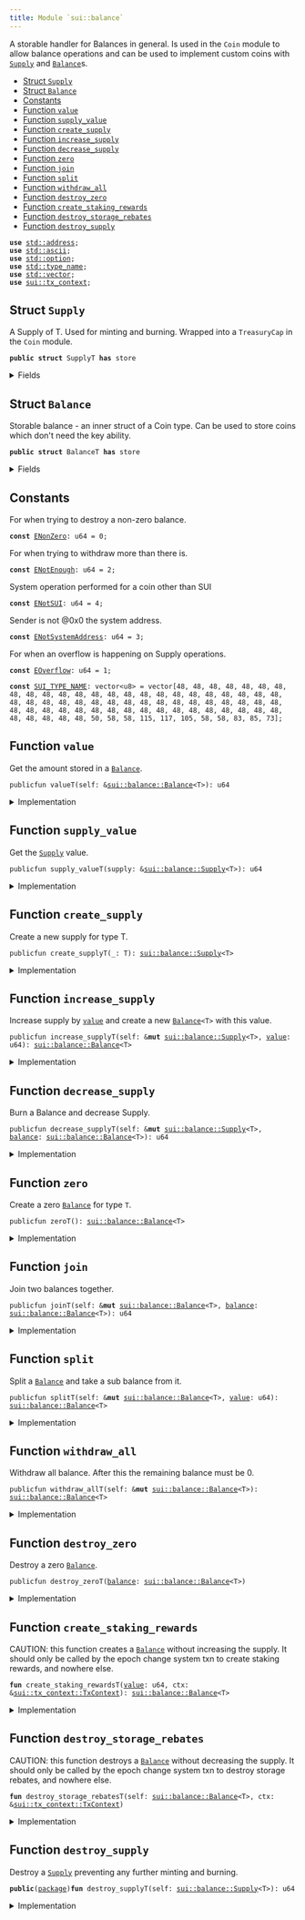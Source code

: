 ```yaml
---
title: Module `sui::balance`
---
```


A storable handler for Balances in general. Is used in the <code>Coin</code>
module to allow balance operations and can be used to implement
custom coins with <code><a href="balance.md#sui_balance_Supply">Supply</a></code> and <code><a href="balance.md#sui_balance_Balance">Balance</a></code>s.


-  [Struct `Supply`](#sui_balance_Supply)
-  [Struct `Balance`](#sui_balance_Balance)
-  [Constants](#@Constants_0)
-  [Function `value`](#sui_balance_value)
-  [Function `supply_value`](#sui_balance_supply_value)
-  [Function `create_supply`](#sui_balance_create_supply)
-  [Function `increase_supply`](#sui_balance_increase_supply)
-  [Function `decrease_supply`](#sui_balance_decrease_supply)
-  [Function `zero`](#sui_balance_zero)
-  [Function `join`](#sui_balance_join)
-  [Function `split`](#sui_balance_split)
-  [Function `withdraw_all`](#sui_balance_withdraw_all)
-  [Function `destroy_zero`](#sui_balance_destroy_zero)
-  [Function `create_staking_rewards`](#sui_balance_create_staking_rewards)
-  [Function `destroy_storage_rebates`](#sui_balance_destroy_storage_rebates)
-  [Function `destroy_supply`](#sui_balance_destroy_supply)


<pre><code><b>use</b> <a href="../std/address.md#std_address">std::address</a>;
<b>use</b> <a href="../std/ascii.md#std_ascii">std::ascii</a>;
<b>use</b> <a href="../std/option.md#std_option">std::option</a>;
<b>use</b> <a href="../std/type_name.md#std_type_name">std::type_name</a>;
<b>use</b> <a href="../std/vector.md#std_vector">std::vector</a>;
<b>use</b> <a href="tx_context.md#sui_tx_context">sui::tx_context</a>;
</code></pre>



<a name="sui_balance_Supply"></a>

## Struct `Supply`

A Supply of T. Used for minting and burning.
Wrapped into a <code>TreasuryCap</code> in the <code>Coin</code> module.


<pre><code><b>public</b> <b>struct</b> SupplyT <b>has</b> store
</code></pre>



<details>
<summary>Fields</summary>


<dl>
<dt>
<code><a href="balance.md#sui_balance_value">value</a>: u64</code>
</dt>
<dd>
</dd>
</dl>


</details>

<a name="sui_balance_Balance"></a>

## Struct `Balance`

Storable balance - an inner struct of a Coin type.
Can be used to store coins which don't need the key ability.


<pre><code><b>public</b> <b>struct</b> BalanceT <b>has</b> store
</code></pre>



<details>
<summary>Fields</summary>


<dl>
<dt>
<code><a href="balance.md#sui_balance_value">value</a>: u64</code>
</dt>
<dd>
</dd>
</dl>


</details>

<a name="@Constants_0"></a>

## Constants


<a name="sui_balance_ENonZero"></a>

For when trying to destroy a non-zero balance.


<pre><code><b>const</b> <a href="balance.md#sui_balance_ENonZero">ENonZero</a>: u64 = 0;
</code></pre>



<a name="sui_balance_ENotEnough"></a>

For when trying to withdraw more than there is.


<pre><code><b>const</b> <a href="balance.md#sui_balance_ENotEnough">ENotEnough</a>: u64 = 2;
</code></pre>



<a name="sui_balance_ENotSUI"></a>

System operation performed for a coin other than SUI


<pre><code><b>const</b> <a href="balance.md#sui_balance_ENotSUI">ENotSUI</a>: u64 = 4;
</code></pre>



<a name="sui_balance_ENotSystemAddress"></a>

Sender is not @0x0 the system address.


<pre><code><b>const</b> <a href="balance.md#sui_balance_ENotSystemAddress">ENotSystemAddress</a>: u64 = 3;
</code></pre>



<a name="sui_balance_EOverflow"></a>

For when an overflow is happening on Supply operations.


<pre><code><b>const</b> <a href="balance.md#sui_balance_EOverflow">EOverflow</a>: u64 = 1;
</code></pre>



<a name="sui_balance_SUI_TYPE_NAME"></a>



<pre><code><b>const</b> <a href="balance.md#sui_balance_SUI_TYPE_NAME">SUI_TYPE_NAME</a>: vector&lt;u8&gt; = vector[48, 48, 48, 48, 48, 48, 48, 48, 48, 48, 48, 48, 48, 48, 48, 48, 48, 48, 48, 48, 48, 48, 48, 48, 48, 48, 48, 48, 48, 48, 48, 48, 48, 48, 48, 48, 48, 48, 48, 48, 48, 48, 48, 48, 48, 48, 48, 48, 48, 48, 48, 48, 48, 48, 48, 48, 48, 48, 48, 48, 48, 48, 48, 50, 58, 58, 115, 117, 105, 58, 58, 83, 85, 73];
</code></pre>



<a name="sui_balance_value"></a>

## Function `value`

Get the amount stored in a <code><a href="balance.md#sui_balance_Balance">Balance</a></code>.


<pre><code>publicfun valueT(self: &<a href="balance.md#sui_balance_Balance">sui::balance::Balance</a>&lt;T&gt;): u64
</code></pre>



<details>
<summary>Implementation</summary>


<pre><code><b>public</b> <b>fun</b> <a href="balance.md#sui_balance_value">value</a>&lt;T&gt;(self: &<a href="balance.md#sui_balance_Balance">Balance</a>&lt;T&gt;): u64 {
    self.<a href="balance.md#sui_balance_value">value</a>
}
</code></pre>



</details>

<a name="sui_balance_supply_value"></a>

## Function `supply_value`

Get the <code><a href="balance.md#sui_balance_Supply">Supply</a></code> value.


<pre><code>publicfun supply_valueT(supply: &<a href="balance.md#sui_balance_Supply">sui::balance::Supply</a>&lt;T&gt;): u64
</code></pre>



<details>
<summary>Implementation</summary>


<pre><code><b>public</b> <b>fun</b> <a href="balance.md#sui_balance_supply_value">supply_value</a>&lt;T&gt;(supply: &<a href="balance.md#sui_balance_Supply">Supply</a>&lt;T&gt;): u64 {
    supply.<a href="balance.md#sui_balance_value">value</a>
}
</code></pre>



</details>

<a name="sui_balance_create_supply"></a>

## Function `create_supply`

Create a new supply for type T.


<pre><code>publicfun create_supplyT(_: T): <a href="balance.md#sui_balance_Supply">sui::balance::Supply</a>&lt;T&gt;
</code></pre>



<details>
<summary>Implementation</summary>


<pre><code><b>public</b> <b>fun</b> <a href="balance.md#sui_balance_create_supply">create_supply</a>&lt;T: drop&gt;(_: T): <a href="balance.md#sui_balance_Supply">Supply</a>&lt;T&gt; {
    <a href="balance.md#sui_balance_Supply">Supply</a> { <a href="balance.md#sui_balance_value">value</a>: 0 }
}
</code></pre>



</details>

<a name="sui_balance_increase_supply"></a>

## Function `increase_supply`

Increase supply by <code><a href="balance.md#sui_balance_value">value</a></code> and create a new <code><a href="balance.md#sui_balance_Balance">Balance</a>&lt;T&gt;</code> with this value.


<pre><code>publicfun increase_supplyT(self: &<b>mut</b> <a href="balance.md#sui_balance_Supply">sui::balance::Supply</a>&lt;T&gt;, <a href="balance.md#sui_balance_value">value</a>: u64): <a href="balance.md#sui_balance_Balance">sui::balance::Balance</a>&lt;T&gt;
</code></pre>



<details>
<summary>Implementation</summary>


<pre><code><b>public</b> <b>fun</b> <a href="balance.md#sui_balance_increase_supply">increase_supply</a>&lt;T&gt;(self: &<b>mut</b> <a href="balance.md#sui_balance_Supply">Supply</a>&lt;T&gt;, <a href="balance.md#sui_balance_value">value</a>: u64): <a href="balance.md#sui_balance_Balance">Balance</a>&lt;T&gt; {
    <b>assert</b>!(<a href="balance.md#sui_balance_value">value</a> &lt; (18446744073709551615u64 - self.<a href="balance.md#sui_balance_value">value</a>), <a href="balance.md#sui_balance_EOverflow">EOverflow</a>);
    self.<a href="balance.md#sui_balance_value">value</a> = self.<a href="balance.md#sui_balance_value">value</a> + <a href="balance.md#sui_balance_value">value</a>;
    <a href="balance.md#sui_balance_Balance">Balance</a> { <a href="balance.md#sui_balance_value">value</a> }
}
</code></pre>



</details>

<a name="sui_balance_decrease_supply"></a>

## Function `decrease_supply`

Burn a Balance<T> and decrease Supply<T>.


<pre><code>publicfun decrease_supplyT(self: &<b>mut</b> <a href="balance.md#sui_balance_Supply">sui::balance::Supply</a>&lt;T&gt;, <a href="balance.md#sui_balance">balance</a>: <a href="balance.md#sui_balance_Balance">sui::balance::Balance</a>&lt;T&gt;): u64
</code></pre>



<details>
<summary>Implementation</summary>


<pre><code><b>public</b> <b>fun</b> <a href="balance.md#sui_balance_decrease_supply">decrease_supply</a>&lt;T&gt;(self: &<b>mut</b> <a href="balance.md#sui_balance_Supply">Supply</a>&lt;T&gt;, <a href="balance.md#sui_balance">balance</a>: <a href="balance.md#sui_balance_Balance">Balance</a>&lt;T&gt;): u64 {
    <b>let</b> <a href="balance.md#sui_balance_Balance">Balance</a> { <a href="balance.md#sui_balance_value">value</a> } = <a href="balance.md#sui_balance">balance</a>;
    <b>assert</b>!(self.<a href="balance.md#sui_balance_value">value</a> &gt;= <a href="balance.md#sui_balance_value">value</a>, <a href="balance.md#sui_balance_EOverflow">EOverflow</a>);
    self.<a href="balance.md#sui_balance_value">value</a> = self.<a href="balance.md#sui_balance_value">value</a> - <a href="balance.md#sui_balance_value">value</a>;
    <a href="balance.md#sui_balance_value">value</a>
}
</code></pre>



</details>

<a name="sui_balance_zero"></a>

## Function `zero`

Create a zero <code><a href="balance.md#sui_balance_Balance">Balance</a></code> for type <code>T</code>.


<pre><code>publicfun zeroT(): <a href="balance.md#sui_balance_Balance">sui::balance::Balance</a>&lt;T&gt;
</code></pre>



<details>
<summary>Implementation</summary>


<pre><code><b>public</b> <b>fun</b> <a href="balance.md#sui_balance_zero">zero</a>&lt;T&gt;(): <a href="balance.md#sui_balance_Balance">Balance</a>&lt;T&gt; {
    <a href="balance.md#sui_balance_Balance">Balance</a> { <a href="balance.md#sui_balance_value">value</a>: 0 }
}
</code></pre>



</details>

<a name="sui_balance_join"></a>

## Function `join`

Join two balances together.


<pre><code>publicfun joinT(self: &<b>mut</b> <a href="balance.md#sui_balance_Balance">sui::balance::Balance</a>&lt;T&gt;, <a href="balance.md#sui_balance">balance</a>: <a href="balance.md#sui_balance_Balance">sui::balance::Balance</a>&lt;T&gt;): u64
</code></pre>



<details>
<summary>Implementation</summary>


<pre><code><b>public</b> <b>fun</b> <a href="balance.md#sui_balance_join">join</a>&lt;T&gt;(self: &<b>mut</b> <a href="balance.md#sui_balance_Balance">Balance</a>&lt;T&gt;, <a href="balance.md#sui_balance">balance</a>: <a href="balance.md#sui_balance_Balance">Balance</a>&lt;T&gt;): u64 {
    <b>let</b> <a href="balance.md#sui_balance_Balance">Balance</a> { <a href="balance.md#sui_balance_value">value</a> } = <a href="balance.md#sui_balance">balance</a>;
    self.<a href="balance.md#sui_balance_value">value</a> = self.<a href="balance.md#sui_balance_value">value</a> + <a href="balance.md#sui_balance_value">value</a>;
    self.<a href="balance.md#sui_balance_value">value</a>
}
</code></pre>



</details>

<a name="sui_balance_split"></a>

## Function `split`

Split a <code><a href="balance.md#sui_balance_Balance">Balance</a></code> and take a sub balance from it.


<pre><code>publicfun splitT(self: &<b>mut</b> <a href="balance.md#sui_balance_Balance">sui::balance::Balance</a>&lt;T&gt;, <a href="balance.md#sui_balance_value">value</a>: u64): <a href="balance.md#sui_balance_Balance">sui::balance::Balance</a>&lt;T&gt;
</code></pre>



<details>
<summary>Implementation</summary>


<pre><code><b>public</b> <b>fun</b> <a href="balance.md#sui_balance_split">split</a>&lt;T&gt;(self: &<b>mut</b> <a href="balance.md#sui_balance_Balance">Balance</a>&lt;T&gt;, <a href="balance.md#sui_balance_value">value</a>: u64): <a href="balance.md#sui_balance_Balance">Balance</a>&lt;T&gt; {
    <b>assert</b>!(self.<a href="balance.md#sui_balance_value">value</a> &gt;= <a href="balance.md#sui_balance_value">value</a>, <a href="balance.md#sui_balance_ENotEnough">ENotEnough</a>);
    self.<a href="balance.md#sui_balance_value">value</a> = self.<a href="balance.md#sui_balance_value">value</a> - <a href="balance.md#sui_balance_value">value</a>;
    <a href="balance.md#sui_balance_Balance">Balance</a> { <a href="balance.md#sui_balance_value">value</a> }
}
</code></pre>



</details>

<a name="sui_balance_withdraw_all"></a>

## Function `withdraw_all`

Withdraw all balance. After this the remaining balance must be 0.


<pre><code>publicfun withdraw_allT(self: &<b>mut</b> <a href="balance.md#sui_balance_Balance">sui::balance::Balance</a>&lt;T&gt;): <a href="balance.md#sui_balance_Balance">sui::balance::Balance</a>&lt;T&gt;
</code></pre>



<details>
<summary>Implementation</summary>


<pre><code><b>public</b> <b>fun</b> <a href="balance.md#sui_balance_withdraw_all">withdraw_all</a>&lt;T&gt;(self: &<b>mut</b> <a href="balance.md#sui_balance_Balance">Balance</a>&lt;T&gt;): <a href="balance.md#sui_balance_Balance">Balance</a>&lt;T&gt; {
    <b>let</b> <a href="balance.md#sui_balance_value">value</a> = self.<a href="balance.md#sui_balance_value">value</a>;
    <a href="balance.md#sui_balance_split">split</a>(self, <a href="balance.md#sui_balance_value">value</a>)
}
</code></pre>



</details>

<a name="sui_balance_destroy_zero"></a>

## Function `destroy_zero`

Destroy a zero <code><a href="balance.md#sui_balance_Balance">Balance</a></code>.


<pre><code>publicfun destroy_zeroT(<a href="balance.md#sui_balance">balance</a>: <a href="balance.md#sui_balance_Balance">sui::balance::Balance</a>&lt;T&gt;)
</code></pre>



<details>
<summary>Implementation</summary>


<pre><code><b>public</b> <b>fun</b> <a href="balance.md#sui_balance_destroy_zero">destroy_zero</a>&lt;T&gt;(<a href="balance.md#sui_balance">balance</a>: <a href="balance.md#sui_balance_Balance">Balance</a>&lt;T&gt;) {
    <b>assert</b>!(<a href="balance.md#sui_balance">balance</a>.<a href="balance.md#sui_balance_value">value</a> == 0, <a href="balance.md#sui_balance_ENonZero">ENonZero</a>);
    <b>let</b> <a href="balance.md#sui_balance_Balance">Balance</a> { <a href="balance.md#sui_balance_value">value</a>: _ } = <a href="balance.md#sui_balance">balance</a>;
}
</code></pre>



</details>

<a name="sui_balance_create_staking_rewards"></a>

## Function `create_staking_rewards`

CAUTION: this function creates a <code><a href="balance.md#sui_balance_Balance">Balance</a></code> without increasing the supply.
It should only be called by the epoch change system txn to create staking rewards,
and nowhere else.


<pre><code><b>fun</b> create_staking_rewardsT(<a href="balance.md#sui_balance_value">value</a>: u64, ctx: &<a href="tx_context.md#sui_tx_context_TxContext">sui::tx_context::TxContext</a>): <a href="balance.md#sui_balance_Balance">sui::balance::Balance</a>&lt;T&gt;
</code></pre>



<details>
<summary>Implementation</summary>


<pre><code><b>fun</b> <a href="balance.md#sui_balance_create_staking_rewards">create_staking_rewards</a>&lt;T&gt;(<a href="balance.md#sui_balance_value">value</a>: u64, ctx: &TxContext): <a href="balance.md#sui_balance_Balance">Balance</a>&lt;T&gt; {
    <b>assert</b>!(ctx.sender() == @0x0, <a href="balance.md#sui_balance_ENotSystemAddress">ENotSystemAddress</a>);
    <b>assert</b>!(<a href="../std/type_name.md#std_type_name_get">std::type_name::get</a>&lt;T&gt;().into_string().into_bytes() == <a href="balance.md#sui_balance_SUI_TYPE_NAME">SUI_TYPE_NAME</a>, <a href="balance.md#sui_balance_ENotSUI">ENotSUI</a>);
    <a href="balance.md#sui_balance_Balance">Balance</a> { <a href="balance.md#sui_balance_value">value</a> }
}
</code></pre>



</details>

<a name="sui_balance_destroy_storage_rebates"></a>

## Function `destroy_storage_rebates`

CAUTION: this function destroys a <code><a href="balance.md#sui_balance_Balance">Balance</a></code> without decreasing the supply.
It should only be called by the epoch change system txn to destroy storage rebates,
and nowhere else.


<pre><code><b>fun</b> destroy_storage_rebatesT(self: <a href="balance.md#sui_balance_Balance">sui::balance::Balance</a>&lt;T&gt;, ctx: &<a href="tx_context.md#sui_tx_context_TxContext">sui::tx_context::TxContext</a>)
</code></pre>



<details>
<summary>Implementation</summary>


<pre><code><b>fun</b> <a href="balance.md#sui_balance_destroy_storage_rebates">destroy_storage_rebates</a>&lt;T&gt;(self: <a href="balance.md#sui_balance_Balance">Balance</a>&lt;T&gt;, ctx: &TxContext) {
    <b>assert</b>!(ctx.sender() == @0x0, <a href="balance.md#sui_balance_ENotSystemAddress">ENotSystemAddress</a>);
    <b>assert</b>!(<a href="../std/type_name.md#std_type_name_get">std::type_name::get</a>&lt;T&gt;().into_string().into_bytes() == <a href="balance.md#sui_balance_SUI_TYPE_NAME">SUI_TYPE_NAME</a>, <a href="balance.md#sui_balance_ENotSUI">ENotSUI</a>);
    <b>let</b> <a href="balance.md#sui_balance_Balance">Balance</a> { <a href="balance.md#sui_balance_value">value</a>: _ } = self;
}
</code></pre>



</details>

<a name="sui_balance_destroy_supply"></a>

## Function `destroy_supply`

Destroy a <code><a href="balance.md#sui_balance_Supply">Supply</a></code> preventing any further minting and burning.


<pre><code><b>public</b>(<a href="package.md#sui_package">package</a>)<b>fun</b> destroy_supplyT(self: <a href="balance.md#sui_balance_Supply">sui::balance::Supply</a>&lt;T&gt;): u64
</code></pre>



<details>
<summary>Implementation</summary>


<pre><code><b>public</b>(<a href="package.md#sui_package">package</a>) <b>fun</b> <a href="balance.md#sui_balance_destroy_supply">destroy_supply</a>&lt;T&gt;(self: <a href="balance.md#sui_balance_Supply">Supply</a>&lt;T&gt;): u64 {
    <b>let</b> <a href="balance.md#sui_balance_Supply">Supply</a> { <a href="balance.md#sui_balance_value">value</a> } = self;
    <a href="balance.md#sui_balance_value">value</a>
}
</code></pre>



</details>
